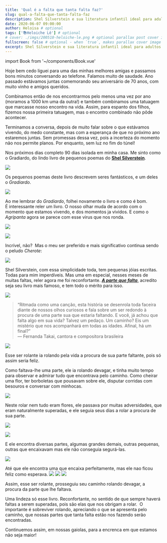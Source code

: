 ```yaml
---
title: 'Qual é a falta que tanta falta faz?'
slug: qual-a-falta-que-tanta-falta-faz
description: Shel Silverstein e sua literatura infantil ideal para adultos.
date: 2020-06-07 09:00:00
author: Heloisa # optional
tags: ['📚Heloiche Lê'] # optional
# cover: ./imgs/200510-heloiche-le.png # optional parallax post cover image
fullscreen: false # optional - when `true`, makes parallax cover image take up full viewport height
excerpt: Shel Silverstein e sua literatura infantil ideal para adultos. # optional
---
```


import Book from '~/components/Book.vue'

Hoje bem cedo liguei para uma das minhas melhores amigas e passamos bons minutos conversando ao telefone. Falamos muito de saudade. Ano passado estávamos juntas comemorando seu aniversário de 70 anos, com muito vinho e amigos queridos.

Combinamos então de nos encontrarmos pelo menos uma vez por ano (moramos a 1000 km uma da outra!) e também combinamos uma tatuagem que marcasse nosso encontro na vida. Assim, para espanto dos filhos, fizemos nossa primeira tatuagem, mas o encontro combinado não pôde acontecer.

Terminamos a conversa, depois de muito falar sobre o que estávamos vivendo, do medo constante, mas com a esperança de que no próximo ano estaremos juntas. Sem promessas dessa vez, pois a incerteza do momento não nos permite planos. Por enquanto, sem luz no fim do túnel!

Nos próximos dias completo 90 dias isolada em minha casa. Me sinto como o Gradiardo, do lindo livro de pequenos poemas do **[Shel Silverstein](https://youtu.be/6br91GvkBO0)**.

<book title="Fuja do Garabuja: E outros seres fantásticos" author="Shel Silverstein" link="https://amzn.to/30dVAMF">
<a target="_blank"  href="https://www.amazon.com.br/gp/product/8574069108/ref=as_li_tl?ie=UTF8&camp=1789&creative=9325&creativeASIN=8574069108&linkCode=as2&tag=heloiche01-20&linkId=766913f4669489455d5bfa8861f9d67e"><img border="0" src="//ws-na.amazon-adsystem.com/widgets/q?_encoding=UTF8&MarketPlace=BR&ASIN=8574069108&ServiceVersion=20070822&ID=AsinImage&WS=1&Format=_SL250_&tag=heloiche01-20" ></a>
</book>

Os pequenos poemas deste livro descrevem seres fantásticos, e um deles o *Gradiardo*.

![](./imgs/shel-silverstein/gradiardo.jpeg)

Ao me lembrar do _Gradiardo_, folhei novamente o livro e como é bom. É interessante reler um livro. O nosso olhar muda de acordo com o momento que estamos vivendo, e dos momentos ja vividos. E como o _Agripanta_ agora se parece com esse virus que nos ronda.

![](./imgs/shel-silverstein/agripanta01.jpeg)

![](./imgs/shel-silverstein/agripanta02.jpeg)

Incrível, não?  Mas o meu ser preferido e mais significativo continua sendo o peludo _Cherote_:

![](./imgs/shel-silverstein/cherote.jpeg)

Shel Silverstein, com essa simplicidade toda, tem pequenas jóias escritas. Todas para mim imperdíveis. Mas uma em especial, nesses meses de muitas faltas, reler agora me foi reconfortante. **_[A parte que falta](https://amzn.to/2YaEwoj)_**, acredito seja seu livro mais famoso, e tem todo o mérito para isso.

<book title="A parte que falta" author="Shel Silverstein" link="https://amzn.to/2YaEwoj">
<a target="_blank"  href="https://www.amazon.com.br/gp/product/8574068179/ref=as_li_tl?ie=UTF8&camp=1789&creative=9325&creativeASIN=8574068179&linkCode=as2&tag=heloiche01-20&linkId=b207d74b07c19ae5fb6c1b90f0245f83"><img border="0" src="//ws-na.amazon-adsystem.com/widgets/q?_encoding=UTF8&MarketPlace=BR&ASIN=8574068179&ServiceVersion=20070822&ID=AsinImage&WS=1&Format=_SL250_&tag=heloiche01-20" ></a>
</book>

> “Ritmada como uma canção, esta história se desenrola toda faceira diante de nossos olhos curiosos e fala sobre um ser redondo à procura de uma parte sua que estaria faltando. E você, já achou que falta algo em sua vida? Talvez um pedaço. Um caminho? Eis um mistério que nos acompanhará em todas as idades. Afinal, há um final?”  
> — Fernanda Takai, cantora e compositora brasileira

![](./imgs/shel-silverstein/falta01.jpeg)

Esse ser rolante ia rolando pela vida a procura de sua parte faltante, pois só assim seria feliz.

Como faltava-lhe uma parte, ele ia rolando devagar, e tinha muito tempo para observar e admirar tudo que encontrava pelo caminho. Como cheirar uma flor, ter borboletas que pousavam sobre ele, disputar corridas com besouros e conversar com minhocas.

![](./imgs/shel-silverstein/falta02.jpeg)

Neste rolar nem tudo eram flores, ele passava por muitas adversidades, que eram naturalmente superadas, e ele seguia seus dias a rolar a procura de sua parte.

![](./imgs/shel-silverstein/falta03.jpeg)

![](./imgs/shel-silverstein/falta04.jpeg)

E ele encontra diversas partes, algumas grandes demais, outras pequenas, outras que encaixavam mas ele não conseguia segurá-las.

![](./imgs/shel-silverstein/falta05.jpeg)

Até que ele encontra uma que encaixa perfeitamente, mas ele nao ficou feliz como esperava.
![](./imgs/shel-silverstein/falta06.jpeg)
![](./imgs/shel-silverstein/falta07.jpeg)
![](./imgs/shel-silverstein/falta08.jpeg)

Assim, esse ser rolante, prosseguiu seu caminho rolando devagar, a procura da parte que lhe faltava.

Uma lindeza só esse livro. Reconfortante, no sentido de que sempre haverá faltas a serem superadas, pois são elas que nos obrigam a rolar.  O importante é sobreviver rolando, apreciando o que se apresenta pelo caminho, que nossas partes que tanta falta estão nos fazendo serão encontradas.

Continuemos assim, em nossas gaiolas, para a encrenca em que estamos não seja maior!
